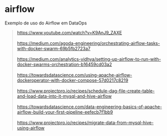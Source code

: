 # airflow
Exemplo de uso do Airflow em DataOps

> https://www.youtube.com/watch?v=K9AnJ9_ZAXE
<br> <br>
> https://medium.com/agoda-engineering/orchestrating-airflow-tasks-with-docker-swarm-69b5fb2723a7
<br> <br>
> https://medium.com/analytics-vidhya/setting-up-airflow-to-run-with-docker-swarms-orchestration-b16459cd03a2
<br> <br>
> https://towardsdatascience.com/using-apache-airflow-dockeroperator-with-docker-compose-57d0217c8219
<br> <br>
> https://www.projectpro.io/recipes/schedule-dag-file-create-table-and-load-data-into-it-mysql-and-hive-airflow
<br> <br>
> https://towardsdatascience.com/data-engineering-basics-of-apache-airflow-build-your-first-pipeline-eefecb7f1bb9
<br> <br>
> https://www.projectpro.io/recipes/migrate-data-from-mysql-hive-using-airflow
